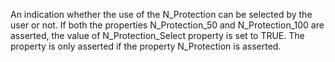 An indication whether the use of the N_Protection can be selected by the user or not. If both the properties N_Protection_50 and N_Protection_100 are asserted, the value of N_Protection_Select property is set to TRUE. The property is only asserted if the property N_Protection is asserted.
